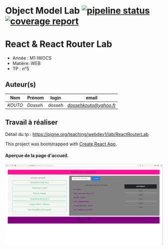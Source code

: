 # Object Model Lab [![pipeline status](https://www-apps.univ-lehavre.fr/forge/kd184351/WEB-objectmodel-lab/badges/master/pipeline.svg)](https://www-apps.univ-lehavre.fr/forge/kd184351/WEB-objectmodel-lab/commits/master) [![coverage report](https://www-apps.univ-lehavre.fr/forge/kd184351/WEB-objectmodel-lab/badges/master/coverage.svg)](https://www-apps.univ-lehavre.fr/forge/kd184351/WEB-objectmodel-lab/commits/master)

# React & React Router Lab

- Année : M1 IWOCS
- Matière: WEB
- TP : n°5


## Auteur(s)

|Nom|Prénom|login|email|
|--|--|--|--|
| *KOUTO* | *Dosseh* | *dosseh* | *dossehkouto@yahoo.fr* |


## Travail à réaliser

Détail du tp : <https://pigne.org/teaching/webdev1/lab/ReactRouterLab>

This project was bootstrapped with [Create React App](https://github.com/facebook/create-react-app).

 ####  Aperçue de la page d'accueil.

 ![](data/accueil.png)

